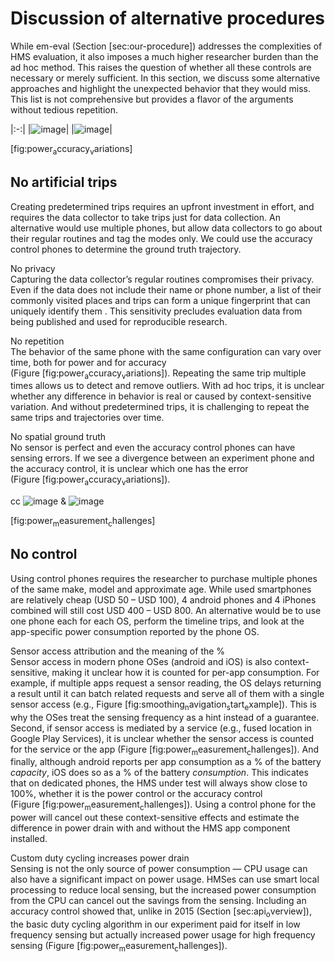 Discussion of alternative procedures
====================================

While em-eval (Section [sec:our-procedure]) addresses the complexities of HMS evaluation, it also imposes a much higher researcher burden than the ad hoc method. This raises the question of whether all these controls are necessary or merely sufficient. In this section, we discuss some alternative approaches and highlight the unexpected behavior that they would miss. This list is not comprehensive but provides a flavor of the arguments without tedious repetition.

|:-:|
|![image](figs/double_duty_cycling_android_1.png)|
|![image](figs/spiky_range_high_accuracy_AO.png)|

[fig:power<sub>a</sub>ccuracy<sub>v</sub>ariations]

No artificial trips
-------------------

Creating predetermined trips requires an upfront investment in effort, and requires the data collector to take trips just for data collection. An alternative would use multiple phones, but allow data collectors to go about their regular routines and tag the modes only. We could use the accuracy control phones to determine the ground truth trajectory.

No privacy  
Capturing the data collector’s regular routines compromises their privacy. Even if the data does not include their name or phone number, a list of their commonly visited places and trips can form a unique fingerprint that can uniquely identify them . This sensitivity precludes evaluation data from being published and used for reproducible research.

No repetition  
The behavior of the same phone with the same configuration can vary over time, both for power and for accuracy (Figure [fig:power<sub>a</sub>ccuracy<sub>v</sub>ariations]). Repeating the same trip multiple times allows us to detect and remove outliers. With ad hoc trips, it is unclear whether any difference in behavior is real or caused by context-sensitive variation. And without predetermined trips, it is challenging to repeat the same trips and trajectories over time.

No spatial ground truth  
No sensor is perfect and even the accuracy control phones can have sensing errors. If we see a divergence between an experiment phone and the accuracy control, it is unclear which one has the error (Figure [fig:power<sub>a</sub>ccuracy<sub>v</sub>ariations]).

<span>cc</span> ![image](figs/ios_battery_settings_display.png) & ![image](figs/android_battery_settings_display.png)

[fig:power<sub>m</sub>easurement<sub>c</sub>hallenges]

No control
----------

Using control phones requires the researcher to purchase multiple phones of the same make, model and approximate age. While used smartphones are relatively cheap (USD 50 – USD 100), 4 android phones and 4 iPhones combined will still cost USD 400 – USD 800. An alternative would be to use one phone each for each OS, perform the timeline trips, and look at the app-specific power consumption reported by the phone OS.

Sensor access attribution and the meaning of the %  
Sensor access in modern phone OSes (android and iOS) is also context-sensitive, making it unclear how it is counted for per-app consumption. For example, if multiple apps request a sensor reading, the OS delays returning a result until it can batch related requests and serve all of them with a single sensor access (e.g., Figure [fig:smoothing<sub>n</sub>avigation<sub>s</sub>tart<sub>e</sub>xample]). This is why the OSes treat the sensing frequency as a hint instead of a guarantee. Second, if sensor access is mediated by a service (e.g., fused location in Google Play Services), it is unclear whether the sensor access is counted for the service or the app (Figure [fig:power<sub>m</sub>easurement<sub>c</sub>hallenges]). And finally, although android reports per app consumption as a % of the battery *capacity*, iOS does so as a % of the battery *consumption*. This indicates that on dedicated phones, the HMS under test will always show close to 100%, whether it is the power control or the accuracy control (Figure [fig:power<sub>m</sub>easurement<sub>c</sub>hallenges]). Using a control phone for the power will cancel out these context-sensitive effects and estimate the difference in power drain with and without the HMS app component installed.

Custom duty cycling increases power drain  
Sensing is not the only source of power consumption — CPU usage can also have a significant impact on power usage. HMSes can use smart local processing to reduce local sensing, but the increased power consumption from the CPU can cancel out the savings from the sensing. Including an accuracy control showed that, unlike in 2015 (Section [sec:api<sub>o</sub>verview]), the basic duty cycling algorithm in our experiment paid for itself in low frequency sensing but actually increased power usage for high frequency sensing (Figure [fig:power<sub>m</sub>easurement<sub>c</sub>hallenges]).


